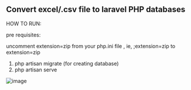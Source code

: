 Convert excel/.csv file to laravel PHP databases
-----------------------------------------------------------------------------------------------------------------------------------------------------------------------------------------------------------------
HOW TO RUN:

pre requisites:

uncomment extension=zip from your php.ini file , ie, 
;extension=zip to extension=zip

1. php artisan migrate (for creating database)
2. php artisan serve

![image](https://github.com/user-attachments/assets/fbf79e32-fb4e-4170-ae02-10800ca0eb34)
